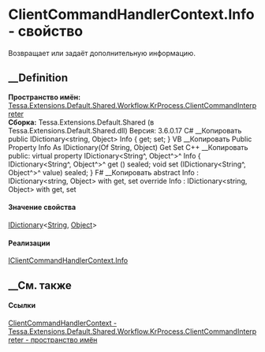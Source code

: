 # ClientCommandHandlerContext.Info - свойство
Возвращает или задаёт дополнительную информацию.
## __Definition
 **Пространство имён:**
[Tessa.Extensions.Default.Shared.Workflow.KrProcess.ClientCommandInterpreter](N_Tessa_Extensions_Default_Shared_Workflow_KrProcess_ClientCommandInterpreter.htm)  
 **Сборка:** Tessa.Extensions.Default.Shared (в
Tessa.Extensions.Default.Shared.dll) Версия: 3.6.0.17
C# __Копировать
     public IDictionary<string, Object> Info { get; set; }
VB __Копировать
     Public Property Info As IDictionary(Of String, Object)
    	Get
    	Set
C++ __Копировать
     public:
    virtual property IDictionary<String^, Object^>^ Info {
    	IDictionary<String^, Object^>^ get () sealed;
    	void set (IDictionary<String^, Object^>^ value) sealed;
    }
F# __Копировать
     abstract Info : IDictionary<string, Object> with get, set
    override Info : IDictionary<string, Object> with get, set
#### Значение свойства
[IDictionary](https://learn.microsoft.com/dotnet/api/system.collections.generic.idictionary-2)<[String](https://learn.microsoft.com/dotnet/api/system.string),
[Object](https://learn.microsoft.com/dotnet/api/system.object)>
#### Реализации
[IClientCommandHandlerContext.Info](P_Tessa_Extensions_Default_Shared_Workflow_KrProcess_ClientCommandInterpreter_IClientCommandHandlerContext_Info.htm)  
##  __См. также
#### Ссылки
[ClientCommandHandlerContext -
](T_Tessa_Extensions_Default_Shared_Workflow_KrProcess_ClientCommandInterpreter_ClientCommandHandlerContext.htm)
[Tessa.Extensions.Default.Shared.Workflow.KrProcess.ClientCommandInterpreter -
пространство
имён](N_Tessa_Extensions_Default_Shared_Workflow_KrProcess_ClientCommandInterpreter.htm)
